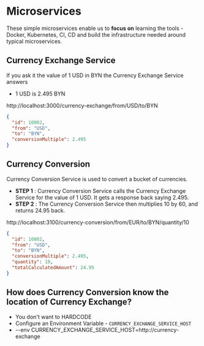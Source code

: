 # Microservices

These simple microservices enable us to **focus on** learning the tools - Docker, Kubernetes, CI, CD and build the infrastructure needed around typical microservices.

## Currency Exchange Service

If you ask it the value of 1 USD in BYN the Currency Exchange Service answers

- 1 USD is 2.495 BYN

http://localhost:3000/currency-exchange/from/USD/to/BYN

```json
{
  "id": 10002,
  "from": "USD",
  "to": "BYN",
  "conversionMultiple": 2.495
}
```

## Currency Conversion

Currency Conversion Service is used to convert a bucket of currencies.

- **STEP 1** : Currency Conversion Service calls the Currency Exchange Service for the value of 1 USD. It gets a response back saying 2.495.
- **STEP 2** : The Currency Conversion Service then multiplies 10 by 60, and returns 24.95 back.

http://localhost:3100/currency-conversion/from/EUR/to/BYN/quantity/10

```json
{
  "id": 10002,
  "from": "USD",
  "to": "BYN",
  "conversionMultiple": 2.495,
  "quantity": 10,
  "totalCalculatedAmount": 24.95
}
```

## How does Currency Conversion know the location of Currency Exchange?

- You don't want to HARDCODE
- Configure an Environment Variable - `CURRENCY_EXCHANGE_SERVICE_HOST`
- --env CURRENCY_EXCHANGE_SERVICE_HOST=http://currency-exchange
